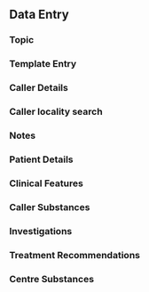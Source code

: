 Data Entry
----------

### Topic

### Template Entry

### Caller Details

### Caller locality search

### Notes

### Patient Details

### Clinical Features

### Caller Substances

### Investigations

### Treatment Recommendations

### Centre Substances
